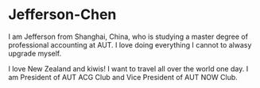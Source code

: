 # Jefferson-Chen

I am Jefferson from Shanghai, China, who is studying a master degree of professional accounting at AUT. I love doing everything I cannot to alwasy upgrade myself. 

I love New Zealand and kiwis!
I want to travel all over the world one day.
I am President of AUT ACG Club and Vice President of AUT NOW Club.
